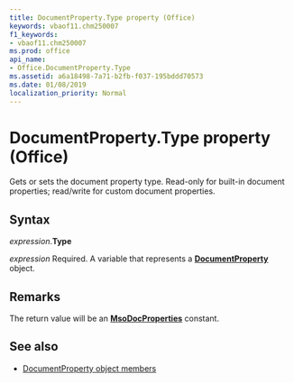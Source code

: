 ```yaml
---
title: DocumentProperty.Type property (Office)
keywords: vbaof11.chm250007
f1_keywords:
- vbaof11.chm250007
ms.prod: office
api_name:
- Office.DocumentProperty.Type
ms.assetid: a6a18498-7a71-b2fb-f037-195bddd70573
ms.date: 01/08/2019
localization_priority: Normal
---
```



# DocumentProperty.Type property (Office)

Gets or sets the document property type. Read-only for built-in document properties; read/write for custom document properties.


## Syntax

_expression_.**Type**

_expression_ Required. A variable that represents a **[DocumentProperty](Office.DocumentProperty.md)** object.


## Remarks

The return value will be an **[MsoDocProperties](office.msodocproperties.md)** constant.


## See also

- [DocumentProperty object members](overview/library-reference/documentproperty-members-office.md)
